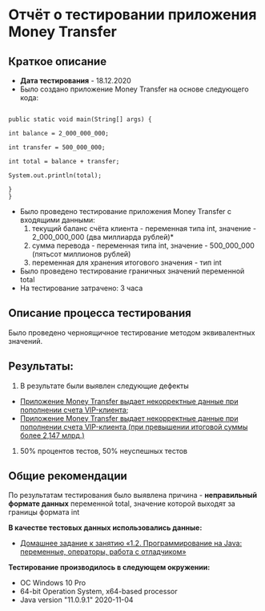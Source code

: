 # Отчёт о тестировании приложения Money Transfer
## Краткое описание
* **Дата тестирования** - 18.12.2020
* Было создано приложение Money Transfer на основе следующего кода:

```public class Main {

public static void main(String[] args) {

int balance = 2_000_000_000;

int transfer = 500_000_000;

int total = balance + transfer;

System.out.println(total);

}
}
```
* Было проведено тестирование приложения Money Transfer c входящими данными:
    1. текущий баланс счёта клиента - переменная типа int, значение - 2_000_000_000 (два миллиарда рублей)*
    2. сумма перевода - переменная типа int, значение - 500_000_000 (пятьсот миллионов рублей)
    3. переменная для хранения итогового значения - тип int
* Было проведено тестирование граничных значений переменной total
* На тестирование затрачено: 3 часа

## Описание процесса тестирования
Было проведено черноящичное тестирование методом эквивалентных значений.

## Результаты:
1. В результате были выявлен следующие дефекты
* [Приложение Money Transfer выдает некорректные данные при пополнении счета VIP-клиента](https://github.com/balrom1981/Java_1.2_1/issues/1);
* [Приложение Money Transfer выдает некорректные данные при пополнении счета VIP-клиента (при превышении итоговой суммы более 2,147 млрд.)](https://github.com/balrom1981/Java_1.2_1/issues/2)
1. 50% процентов тестов, 50% неуспешных тестов

## Общие рекомендации
По результатам тестирования было выявлена причина - **неправильный формате данных** переменной total, значение которой выходят за границы формата int 



**В качестве тестовых данных использовались данные:**
* [Домашнее задание к занятию «1.2. Программирование на Java: переменные, операторы, работа с отладчиком»]( 
https://github.com/netology-code/javaqa-homeworks/tree/master/programming)

**Тестирование производилось в следующем окружении:**
* OC Windows 10 Pro
* 64-bit Operation System, x64-based processor
* Java version "11.0.9.1" 2020-11-04
